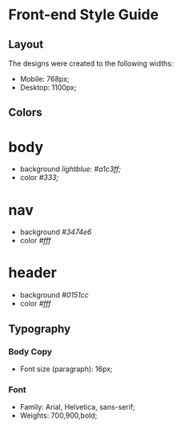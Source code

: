 # Front-end Style Guide

## Layout

The designs were created to the following widths:

- Mobile: 768px;
- Desktop: 1100px;

## Colors

# body
- background *lightblue: #a1c3ff;*
- color *#333;*

# nav
- background *#3474e6*
- color *#fff*

# header
- background *#0151cc*
- color *#fff*


## Typography

### Body Copy

- Font size (paragraph): 16px;
### Font

- Family: Arial, Helvetica, sans-serif;
- Weights: 700,900,bold;